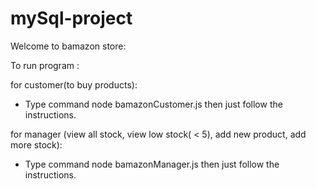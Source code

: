 # mySql-project
Welcome to bamazon store:

To run program :

for customer(to buy products):
* Type command node bamazonCustomer.js then just follow the instructions.

for manager (view all stock, view low stock( < 5), add new product, add more stock):

* Type command node bamazonManager.js then just follow the instructions.


